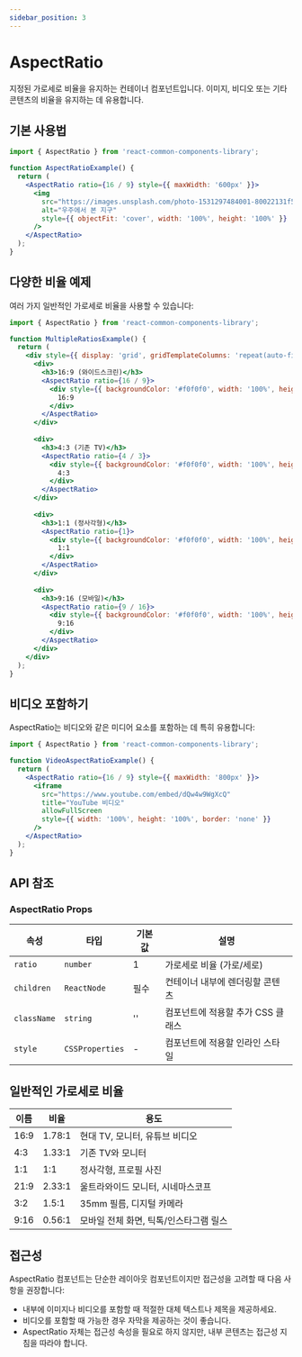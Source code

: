 ```yaml
---
sidebar_position: 3
---
```


# AspectRatio

지정된 가로세로 비율을 유지하는 컨테이너 컴포넌트입니다. 이미지, 비디오 또는 기타 콘텐츠의 비율을 유지하는 데 유용합니다.

## 기본 사용법

```jsx
import { AspectRatio } from 'react-common-components-library';

function AspectRatioExample() {
  return (
    <AspectRatio ratio={16 / 9} style={{ maxWidth: '600px' }}>
      <img 
        src="https://images.unsplash.com/photo-1531297484001-80022131f5a1"
        alt="우주에서 본 지구"
        style={{ objectFit: 'cover', width: '100%', height: '100%' }}
      />
    </AspectRatio>
  );
}
```

## 다양한 비율 예제

여러 가지 일반적인 가로세로 비율을 사용할 수 있습니다:

```jsx
import { AspectRatio } from 'react-common-components-library';

function MultipleRatiosExample() {
  return (
    <div style={{ display: 'grid', gridTemplateColumns: 'repeat(auto-fill, minmax(200px, 1fr))', gap: '16px' }}>
      <div>
        <h3>16:9 (와이드스크린)</h3>
        <AspectRatio ratio={16 / 9}>
          <div style={{ backgroundColor: '#f0f0f0', width: '100%', height: '100%', display: 'flex', alignItems: 'center', justifyContent: 'center' }}>
            16:9
          </div>
        </AspectRatio>
      </div>
      
      <div>
        <h3>4:3 (기존 TV)</h3>
        <AspectRatio ratio={4 / 3}>
          <div style={{ backgroundColor: '#f0f0f0', width: '100%', height: '100%', display: 'flex', alignItems: 'center', justifyContent: 'center' }}>
            4:3
          </div>
        </AspectRatio>
      </div>
      
      <div>
        <h3>1:1 (정사각형)</h3>
        <AspectRatio ratio={1}>
          <div style={{ backgroundColor: '#f0f0f0', width: '100%', height: '100%', display: 'flex', alignItems: 'center', justifyContent: 'center' }}>
            1:1
          </div>
        </AspectRatio>
      </div>
      
      <div>
        <h3>9:16 (모바일)</h3>
        <AspectRatio ratio={9 / 16}>
          <div style={{ backgroundColor: '#f0f0f0', width: '100%', height: '100%', display: 'flex', alignItems: 'center', justifyContent: 'center' }}>
            9:16
          </div>
        </AspectRatio>
      </div>
    </div>
  );
}
```

## 비디오 포함하기

AspectRatio는 비디오와 같은 미디어 요소를 포함하는 데 특히 유용합니다:

```jsx
import { AspectRatio } from 'react-common-components-library';

function VideoAspectRatioExample() {
  return (
    <AspectRatio ratio={16 / 9} style={{ maxWidth: '800px' }}>
      <iframe
        src="https://www.youtube.com/embed/dQw4w9WgXcQ"
        title="YouTube 비디오"
        allowFullScreen
        style={{ width: '100%', height: '100%', border: 'none' }}
      />
    </AspectRatio>
  );
}
```

## API 참조

### AspectRatio Props

| 속성 | 타입 | 기본값 | 설명 |
|------|------|--------|------|
| `ratio` | `number` | 1 | 가로세로 비율 (가로/세로) |
| `children` | `ReactNode` | 필수 | 컨테이너 내부에 렌더링할 콘텐츠 |
| `className` | `string` | '' | 컴포넌트에 적용할 추가 CSS 클래스 |
| `style` | `CSSProperties` | - | 컴포넌트에 적용할 인라인 스타일 |

## 일반적인 가로세로 비율

| 이름 | 비율 | 용도 |
|------|------|------|
| 16:9 | 1.78:1 | 현대 TV, 모니터, 유튜브 비디오 |
| 4:3 | 1.33:1 | 기존 TV와 모니터 |
| 1:1 | 1:1 | 정사각형, 프로필 사진 |
| 21:9 | 2.33:1 | 울트라와이드 모니터, 시네마스코프 |
| 3:2 | 1.5:1 | 35mm 필름, 디지털 카메라 |
| 9:16 | 0.56:1 | 모바일 전체 화면, 틱톡/인스타그램 릴스 |

## 접근성

AspectRatio 컴포넌트는 단순한 레이아웃 컴포넌트이지만 접근성을 고려할 때 다음 사항을 권장합니다:

- 내부에 이미지나 비디오를 포함할 때 적절한 대체 텍스트나 제목을 제공하세요.
- 비디오를 포함할 때 가능한 경우 자막을 제공하는 것이 좋습니다.
- AspectRatio 자체는 접근성 속성을 필요로 하지 않지만, 내부 콘텐츠는 접근성 지침을 따라야 합니다. 